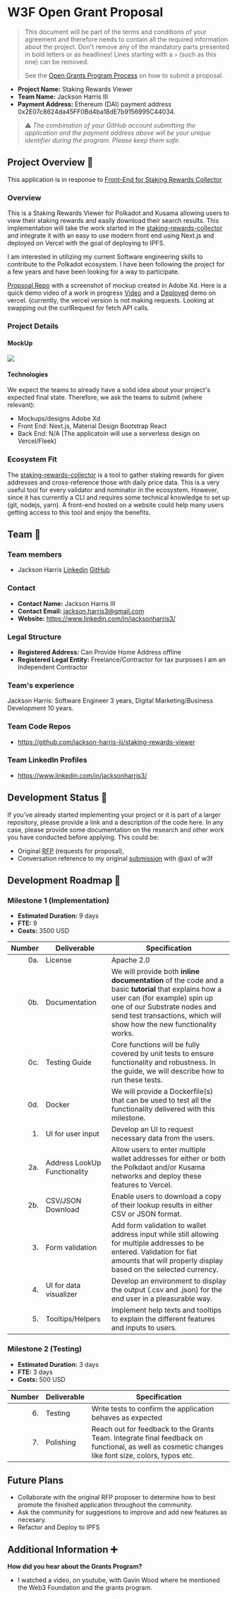 # W3F Open Grant Proposal

> This document will be part of the terms and conditions of your agreement and therefore needs to contain all the required information about the project. Don't remove any of the mandatory parts presented in bold letters or as headlines! Lines starting with a `>` (such as this one) can be removed.
>
> See the [Open Grants Program Process](https://github.com/w3f/Open-Grants-Program/#pencil-process) on how to submit a proposal.

* **Project Name:** Staking Rewards Viewer
* **Team Name:** Jackson Harris III
* **Payment Address:** Ethereum (DAI) payment address 0x2E07c8624da45FF0Bd4ba18dE7b9156995C44034.


> ⚠️ *The combination of your GitHub account submitting the application and the payment address above will be your unique identifier during the program. Please keep them safe.*

## Project Overview :page_facing_up:

This application is in response to [Front-End for Staking Rewards Collector](https://github.com/w3f/General-Grants-Program/blob/master/rfps/staking-rewards-collector-front-end.md)


### Overview

This is a Staking Rewards Viewer for Polkadot and Kusama allowing users to view their staking rewards and easily download their search results.
This implementation will take the work started in the [staking-rewards-collector](https://github.com/w3f/staking-rewards-collector) and integrate it with an easy to use modern front end using Next.js and deployed on Vercel with the goal of deploying to IPFS.

I am interested in utilizing my current Software engineering skills to contribute to the Polkadot ecosystem. I have been following the project for a few years and have been looking for a way to participate.

[Propsoal Repo](https://github.com/jackson-harris-iii/staking-rewards-viewer) with a screenshot of mockup created in Adobe Xd. Here is a quick demo video of a work in progress [Video](https://www.loom.com/share/435c92cb3abe4984b18716642d01f631) and a [Deployed](https://staking-rewards-viewer.vercel.app/) demo on vercel. (currently, the vercel version is not making requests. Looking at swapping out the curlRequest for fetch API calls.

### Project Details

#### MockUp
![](https://github.com/jackson-harris-iii/staking-rewards-viewer/blob/main/mockup.png)

#### Technologies
We expect the teams to already have a solid idea about your project's expected final state. Therefore, we ask the teams to submit (where relevant):

* Mockups/designs Adobe Xd
* Front End: Next.js, Material Design Bootstrap React
* Back End: N/A (The applicatoin will use a serverless design on Vercel/Fleek)


### Ecosystem Fit

The [staking-rewards-collector](https://github.com/w3f/staking-rewards-collector) is a tool to gather staking rewards for given addresses and cross-reference those with daily price data. This is a very useful tool for every validator and nominator in the ecosystem. However, since it has currently a CLI and requires some technical knowledge to set up (git, nodejs, yarn). A front-end hosted on a website could help many users getting access to this tool and enjoy the benefits.

## Team :busts_in_silhouette:

### Team members

* Jackson Harris [Linkedin](https://www.linkedin.com/in/jacksonharris3/) [GitHub](https://github.com/jackson-harris-iii)


### Contact

* **Contact Name:** Jackson Harris III
* **Contact Email:** jackson.harris3@gmail.com
* **Website:** https://www.linkedin.com/in/jacksonharris3/

### Legal Structure

* **Registered Address:** Can Provide Home Address offline
* **Registered Legal Entity:** Freelance/Contractor for tax purposes I am an Independent Contractor

### Team's experience

Jackson Harris: Software Engineer 3 years, Digital Marketing/Business Development 10 years.

### Team Code Repos

* https://github.com/jackson-harris-iii/staking-rewards-viewer

### Team LinkedIn Profiles

* https://www.linkedin.com/in/jacksonharris3/

## Development Status :open_book:

If you've already started implementing your project or it is part of a larger repository, please provide a link and a description of the code here. In any case, please provide some documentation on the research and other work you have conducted before applying. This could be:

* Original [RFP](https://github.com/w3f/General-Grants-Program/blob/master/rfps/staking-rewards-collector-front-end.md) (requests for proposal),
* Conversation reference to my original [submission](https://github.com/w3f/General-Grants-Program/pull/439) with @axl of w3f


## Development Roadmap :nut_and_bolt:

### Milestone 1 (Implementation)

* **Estimated Duration:** 9 days
* **FTE:**  9
* **Costs:** 3500 USD

| Number | Deliverable | Specification |
| -----: | ----------- | ------------- |
| 0a. | License | Apache 2.0 |
| 0b. | Documentation | We will provide both **inline documentation** of the code and a basic **tutorial** that explains how a user can (for example) spin up one of our Substrate nodes and send test transactions, which will show how the new functionality works. |
| 0c. | Testing Guide | Core functions will be fully covered by unit tests to ensure functionality and robustness. In the guide, we will describe how to run these tests. |
| 0d. | Docker | We will provide a Dockerfile(s) that can be used to test all the functionality delivered with this milestone. |
| 1. | UI for user input | Develop an UI to request necessary data from the users. |
| 2a. | Address LookUp Functionality | Allow users to enter multiple wallet addresses for either or both the Polkdaot and/or Kusama networks and deploy these features to Vercel. |
| 2b. | CSV/JSON Download | Enable users to download a copy of their lookup results in either CSV or JSON format. |
| 3. | Form validation | Add form validation to wallet address input while still allowing for multiple addresses to be entered. Validation for fiat amounts that will properly display based on the selected currency. |
| 4.  | UI for data visualizer  | Develop an environment to display the output (.csv and .json) for the end user in a pleasurable way. |
| 5. | Tooltips/Helpers | Implement help texts and tooltips to explain the different features and inputs to users. |

### Milestone 2 (Testing)

* **Estimated Duration:** 3 days
* **FTE:**  3 days
* **Costs:** 500 USD

| Number | Deliverable | Specification |
| -----: | ----------- | ------------- |
| 6. | Testing | Write tests to confirm the application behaves as expected |
| 7. | Polishing | Reach out for feedback to the Grants Team. Integrate final feedback on functional, as well as cosmetic changes like font size, colors, typos etc. | 

## Future Plans

* Collaborate with the original RFP proposer to determine how to best promote the finished application throughout the community.
* Ask the community for suggestions to improve and add new features as necesary.
* Refactor and Deploy to IPFS


## Additional Information :heavy_plus_sign:

**How did you hear about the Grants Program?**

* I watched a video, on youtube, with Gavin Wood where he mentioned the Web3 Foundation and the grants program.

